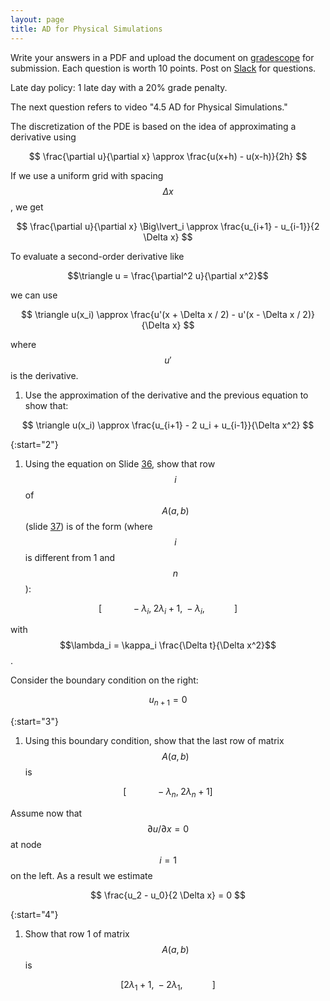 ```yaml
---
layout: page
title: AD for Physical Simulations
--- 
```


Write your answers in a PDF and upload the document on [gradescope](https://www.gradescope.com/courses/102338) for submission. Each question is worth 10 points. Post on [Slack](https://stanford.enterprise.slack.com/) for questions.

Late day policy: 1 late day with a 20% grade penalty.

The next question refers to video "4.5 AD for Physical Simulations."

The discretization of the PDE is based on the idea of approximating a derivative using

$$ \frac{\partial u}{\partial x} \approx \frac{u(x+h) - u(x-h)}{2h} $$

If we use a uniform grid with spacing $$\Delta x$$, we get

$$ \frac{\partial u}{\partial x} \Big\lvert_i \approx \frac{u_{i+1} - u_{i-1}}{2 \Delta x} $$

To evaluate a second-order derivative like 

$$\triangle u = \frac{\partial^2 u}{\partial x^2}$$

we can use

$$ \triangle u(x_i) \approx \frac{u'(x + \Delta x / 2) - u'(x - \Delta x / 2)}{\Delta x} $$

where $$u'$$ is the derivative.

1. Use the approximation of the derivative and the previous equation to show that:

$$ \triangle u(x_i) \approx \frac{u_{i+1} - 2 u_i + u_{i-1}}{\Delta x^2} $$

{:start="2"}
1. Using the equation on Slide [36](https://ericdarve.github.io/cme216-spring-2020/Slides/AD/AD.pdf#page=40), show that row $$i$$ of $$A(a,b)$$ (slide [37](https://ericdarve.github.io/cme216-spring-2020/Slides/AD/AD.pdf#page=41)) is of the form (where $$i$$ is different from 1 and $$n$$):

$$ [ \hspace{3em} -\lambda_i, \; 2 \lambda_i + 1, \; - \lambda_i, \hspace{3em}] $$

with $$\lambda_i = \kappa_i \frac{\Delta t}{\Delta x^2}$$.

Consider the boundary condition on the right:

$$ u_{n+1} = 0 $$

{:start="3"}
1. Using this boundary condition, show that the last row of matrix $$A(a,b)$$ is 

$$ [ \hspace{3em} -\lambda_n, \; 2 \lambda_n + 1] $$

Assume now that $$\partial u / \partial x = 0$$ at node $$i = 1$$ on the left. As a result we estimate

$$ \frac{u_2 - u_0}{2 \Delta x} = 0 $$

{:start="4"}
1. Show that row 1 of matrix $$A(a,b)$$ is 

$$ [ 2 \lambda_1 + 1, \; - 2 \lambda_1, \hspace{3em}] $$